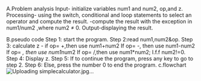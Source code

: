 A.Problem analysis
Input- initialize variables num1 and num2, op,and z.
Processing- using the switch, conditional and loop statements to  select an operator and compute the result.
-compute the result with the exception in num1/num2 ,where num2 ≠ 0.
Output-displaying the result.

B.pseudo code
Step 1: start the program.
Step 2:read num1,num2&op.
Step 3: calculate z -
if op= +,then use num1+num2
If op= -, then use num1-num2
If op= *, then use num1*num2
If op= /,then use num1*num2; I.f.f num2!=0.
Step 4: Display z.
Step 5: If to continue the program, press any key to go to step 2.
Step 6:  Else, press the number 0 to end the program.
c.flowchart
![Uploading simplecalculator.jpg…]()

